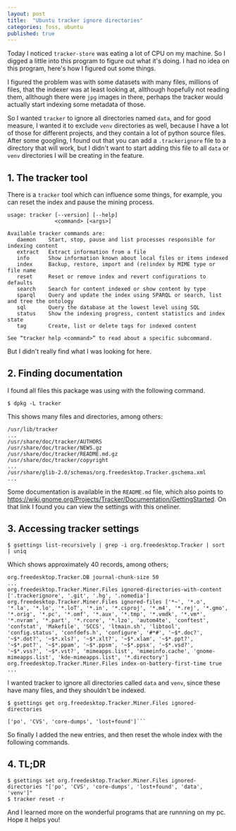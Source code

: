 ```yaml
---
layout: post
title:  "Ubuntu tracker ignore directories"
categories: foss, ubuntu
published: true
---
```


Today I noticed `tracker-store` was eating a lot of CPU on my machine. So I digged a little into this program to figure out what it's doing. I had no idea on this program, here's how I figured out some things. 

I figured the problem was with some datasets with many files, millions of files, that the indexer was at least looking at, allthough hopefully not reading them, allthough there were `jpg` images in there, perhaps the tracker would actually start indexing some metadata of those. 

So I wanted `tracker` to ignore all directories named `data`, and for good measure, I wanted it to exclude `venv` directories as well, because I have a lot of those for different projects, and they contain a lot of python source files. After some googling, I found out that you can add a `.trackerignore` file to a directory that will work, but I didn't want to start adding this file to all `data` or `venv` directories I will be creating in the feature. 

## 1. The tracker tool

There is a `tracker` tool which can influence some things, for example, you can reset the index and pause the mining process. 

```
usage: tracker [--version] [--help]
               <command> [<args>]

Available tracker commands are:
   daemon    Start, stop, pause and list processes responsible for indexing content
   extract   Extract information from a file
   info      Show information known about local files or items indexed
   index     Backup, restore, import and (re)index by MIME type or file name
   reset     Reset or remove index and revert configurations to defaults
   search    Search for content indexed or show content by type
   sparql    Query and update the index using SPARQL or search, list and tree the ontology
   sql       Query the database at the lowest level using SQL
   status    Show the indexing progress, content statistics and index state
   tag       Create, list or delete tags for indexed content

See “tracker help <command>” to read about a specific subcommand.
```

But I didn't really find what I was looking for here.

## 2. Finding documentation

I found all files this package was using with the following command. 

```
$ dpkg -L tracker
```

This shows many files and directories, among others:

```
/usr/lib/tracker
...
/usr/share/doc/tracker/AUTHORS
/usr/share/doc/tracker/NEWS.gz
/usr/share/doc/tracker/README.md.gz
/usr/share/doc/tracker/copyright
...
/usr/share/glib-2.0/schemas/org.freedesktop.Tracker.gschema.xml
...
```

Some documentation is available in the `README.md` file, which also points to https://wiki.gnome.org/Projects/Tracker/Documentation/GettingStarted. On that link I found you can view the settings with this oneliner. 

## 3. Accessing tracker settings

```
$ gsettings list-recursively | grep -i org.freedesktop.Tracker | sort | uniq
```

Which shows approximately 40 records, among others;

```
org.freedesktop.Tracker.DB journal-chunk-size 50
...
org.freedesktop.Tracker.Miner.Files ignored-directories-with-content ['.trackerignore', '.git', '.hg', '.nomedia']
org.freedesktop.Tracker.Miner.Files ignored-files ['*~', '*.o', '*.la', '*.lo', '*.loT', '*.in', '*.csproj', '*.m4', '*.rej', '*.gmo', '*.orig', '*.pc', '*.omf', '*.aux', '*.tmp', '*.vmdk', '*.vm*', '*.nvram', '*.part', '*.rcore', '*.lzo', 'autom4te', 'conftest', 'confstat', 'Makefile', 'SCCS', 'ltmain.sh', 'libtool', 'config.status', 'confdefs.h', 'configure', '#*#', '~$*.doc?', '~$*.dot?', '~$*.xls?', '~$*.xlt?', '~$*.xlam', '~$*.ppt?', '~$*.pot?', '~$*.ppam', '~$*.ppsm', '~$*.ppsx', '~$*.vsd?', '~$*.vss?', '~$*.vst?', 'mimeapps.list', 'mimeinfo.cache', 'gnome-mimeapps.list', 'kde-mimeapps.list', '*.directory']
org.freedesktop.Tracker.Miner.Files index-on-battery-first-time true
...
```

I wanted tracker to ignore all directories called `data` and `venv`, since these have many files, and they shouldn't be indexed. 

```
$ gsettings get org.freedesktop.Tracker.Miner.Files ignored-directories
```

```
['po', 'CVS', 'core-dumps', 'lost+found']```
```

So finally I added the new entries, and then reset the whole index with the following commands.

## 4. TL;DR

```
$ gsettings set org.freedesktop.Tracker.Miner.Files ignored-directories "['po', 'CVS', 'core-dumps', 'lost+found', 'data', 'venv']"
$ tracker reset -r
```

And I learned more on the wonderful programs that are runnning on my pc. Hope it helps you! 
